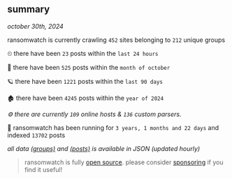 
## summary
_october 30th, 2024_

ransomwatch is currently crawling `452` sites belonging to `212` unique groups

⏲ there have been `23` posts within the `last 24 hours`

🦈 there have been `525` posts within the `month of october`

🪐 there have been `1221` posts within the `last 90 days`

🏚 there have been `4245` posts within the `year of 2024`

_⚙️ there are currently `109` online hosts & `136` custom parsers._

🦕 ransomwatch has been running for `3 years, 1 months and 22 days` and indexed `13702` posts

_all data  [(groups)](http://ransomwhat.telemetry.ltd/groups) and [(posts)](http://ransomwhat.telemetry.ltd/posts) is available in JSON (updated hourly)_

> ransomwatch is fully [open source](https://github.com/joshhighet/ransomwatch#ransomwatch--). please consider [sponsoring](https://github.com/sponsors/joshhighet) if you find it useful!
